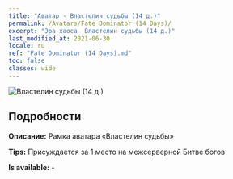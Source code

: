 ```yaml
---
title: "Аватар - Властелин судьбы (14 д.)"
permalink: /Avatars/Fate Dominator (14 Days)/
excerpt: "Эра хаоса  Властелин судьбы (14 д.)"
last_modified_at: 2021-06-30
locale: ru
ref: "Fate Dominator (14 Days).md"
toc: false
classes: wide
---
```

 ![Властелин судьбы (14 д.)](/images/a/avatarFrame_63.png)

## Подробности

 **Описание:** Рамка аватара «Властелин судьбы» 

 **Tips:** Присуждается за 1 место на межсерверной Битве богов 

 **Is available:**  - 

